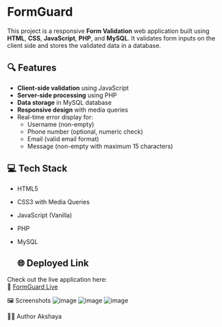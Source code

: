 # FormGuard

This project is a responsive **Form Validation** web application built using **HTML**, **CSS**, **JavaScript**, **PHP**, and **MySQL**. It validates form inputs on the client side and stores the validated data in a database.

## 🔍 Features

- **Client-side validation** using JavaScript
- **Server-side processing** using PHP
- **Data storage** in MySQL database
- **Responsive design** with media queries
- Real-time error display for:
  - Username (non-empty)
  - Phone number (optional, numeric check)
  - Email (valid email format)
  - Message (non-empty with maximum 15 characters)


## 💻 Tech Stack

- HTML5
- CSS3 with Media Queries
- JavaScript (Vanilla)
- PHP
- MySQL

  ## 🌐 Deployed Link

Check out the live application here:  
🔗 [FormGuard Live](https://formguard.infinityfreeapp.com/)


🖼️ Screenshots
![image](https://github.com/user-attachments/assets/810b6bff-a441-4170-b8ff-a4e719f70e76)
![image](https://github.com/user-attachments/assets/5b5e31a4-e782-400e-802d-0f244c5845b0)
![image](https://github.com/user-attachments/assets/46f2e87a-98ca-4390-8bf7-1b6df3f6f295)

🧑‍💻 Author
Akshaya
